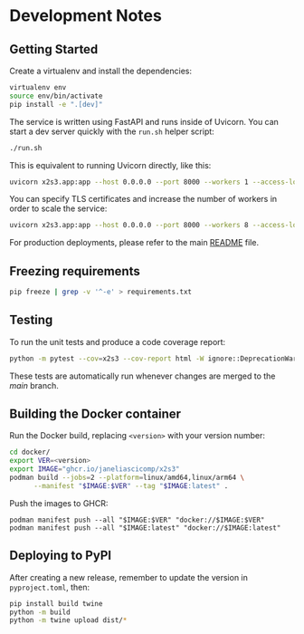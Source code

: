 # Development Notes

## Getting Started

Create a virtualenv and install the dependencies:

```bash
virtualenv env
source env/bin/activate
pip install -e ".[dev]"
```

The service is written using FastAPI and runs inside of Uvicorn. You can start a dev server quickly with the `run.sh` helper script:

```bash
./run.sh
```

This is equivalent to running Uvicorn directly, like this:

```bash
uvicorn x2s3.app:app --host 0.0.0.0 --port 8000 --workers 1 --access-log --reload
```

You can specify TLS certificates and increase the number of workers in order to scale the service:

```bash
uvicorn x2s3.app:app --host 0.0.0.0 --port 8000 --workers 8 --access-log --ssl-keyfile /opt/tls/cert.key --ssl-certfile /opt/tls/cert.crt
```

For production deployments, please refer to the main [README](../README.md) file.


## Freezing requirements

```bash
pip freeze | grep -v '^-e' > requirements.txt
```


## Testing

To run the unit tests and produce a code coverage report:

```bash
python -m pytest --cov=x2s3 --cov-report html -W ignore::DeprecationWarning
```

These tests are automatically run whenever changes are merged to the *main* branch.


## Building the Docker container

Run the Docker build, replacing `<version>` with your version number:

```bash
cd docker/
export VER=<version>
export IMAGE="ghcr.io/janeliascicomp/x2s3"
podman build --jobs=2 --platform=linux/amd64,linux/arm64 \
      --manifest "$IMAGE:$VER" --tag "$IMAGE:latest" .
```

Push the images to GHCR:
```
podman manifest push --all "$IMAGE:$VER" "docker://$IMAGE:$VER"
podman manifest push --all "$IMAGE:latest" "docker://$IMAGE:latest"
```

## Deploying to PyPI

After creating a new release, remember to update the version in `pyproject.toml`, then:

```bash
pip install build twine
python -m build
python -m twine upload dist/*
```
